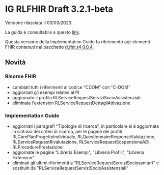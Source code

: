 # IG RLFHIR Draft 3.2.1-beta

Versione rilasciata il 03/03/2023. 

La guida è consultabile a questo [link](https://simplifier.net/guide/ig-rlfhir-draft?version=3.2.1-beta).

Questa versione della Implementation Guide fa riferimento agli elementi FHIR contenuti nel pacchetto [rl.fhir.r4 0.0.4](https://simplifier.net/packages/rl.fhir.r4/0.0.4).

## Novità
### Risorse FHIR
- cambiati tutti i riferimenti al codice "CDOM" con "C-DOM"
- aggiornati gli esempi relativi al PI
- aggiornato il profilo RLServiceRequestServiziSocioAssistenziali
- eliminata l'extension RLServiceRequestDettagliAttivazione 

### Implementation Guide
- aggiornati i paragrafi "Tipologie di ricerca", in particolare si è aggiornata la sintassi dei criteri di ricerca, per le pagine dei profili RLCarePlanProgettoIndividuale, RLQuestionnaireResponseValutazione, RLServiceRequestRivalutazione, RLServiceRequestSospensioneADI, RLProcedurePrestazione
- aggiornate le pagine "Libreria Esempi", "Libreria Profili", "Libreria Extension"
- eliminati gli ultimi riferimenti a "RLServiceRequestServiziSociosanitari" e sostituiti da "RLServiceRequestServiziSocioAssistenziali"